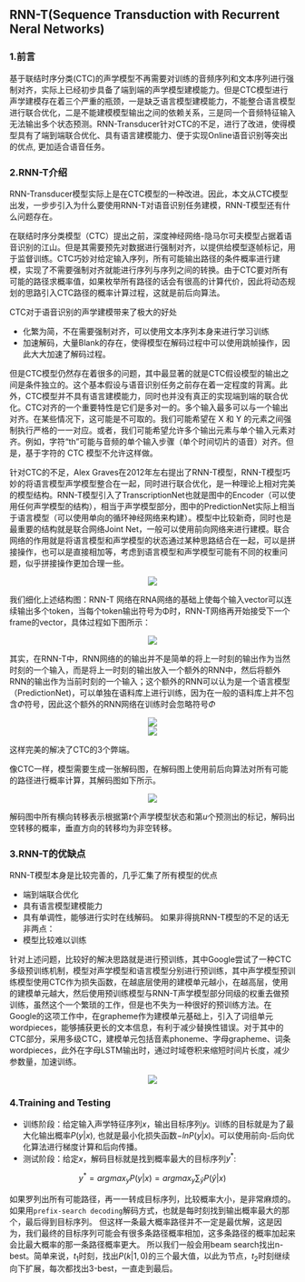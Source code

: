 ## RNN-T(Sequence Transduction with Recurrent Neral Networks)

<!-- https://blog.csdn.net/qq_50749521/article/details/126147321 -->

<!-- https://www.cnblogs.com/mollnn/p/15423897.html -->
<!-- https://bat.sjtu.edu.cn/zh/rnn-t/ -->


### 1.前言

基于联结时序分类(CTC)的声学模型不再需要对训练的音频序列和文本序列进行强制对齐，实际上已经初步具备了端到端的声学模型建模能力。但是CTC模型进行声学建模存在着三个严重的瓶颈，一是缺乏语言模型建模能力，不能整合语言模型进行联合优化，二是不能建模模型输出之间的依赖关系，三是同一个音频特征输入无法输出多个状态预测。RNN-Transducer针对CTC的不足，进行了改进，使得模型具有了端到端联合优化、具有语言建模能力、便于实现Online语音识别等突出的优点, 更加适合语音任务。

### 2.RNN-T介绍

RNN-Transducer模型实际上是在CTC模型的一种改进。因此，本文从CTC模型出发，一步步引入为什么要使用RNN-T对语音识别任务建模，RNN-T模型还有什么问题存在。

在联结时序分类模型（CTC）提出之前，深度神经网络-隐马尔可夫模型占据着语音识别的江山。但是其需要预先对数据进行强制对齐，以提供给模型逐帧标记，用于监督训练。CTC巧妙对给定输入序列，所有可能输出路径的条件概率进行建模，实现了不需要强制对齐就能进行序列与序列之间的转换。由于CTC要对所有可能的路径求概率值，如果枚举所有路径的话会有很高的计算代价，因此将动态规划的思路引入CTC路径的概率计算过程，这就是前后向算法。


CTC对于语音识别的声学建模带来了极大的好处

+ 化繁为简，不在需要强制对齐，可以使用文本序列本身来进行学习训练
+ 加速解码，大量Blank的存在，使得模型在解码过程中可以使用跳帧操作，因此大大加速了解码过程。

但是CTC模型仍然存在着很多的问题，其中最显著的就是CTC假设模型的输出之间是条件独立的。这个基本假设与语音识别任务之前存在着一定程度的背离。此外，CTC模型并不具有语言建模能力，同时也并没有真正的实现端到端的联合优化。CTC对齐的一个重要特性是它们是多对一的。多个输入最多可以与一个输出对齐。在某些情况下，这可能是不可取的。我们可能希望在 X 和 Y 的元素之间强制执行严格的一一对应。或者，我们可能希望允许多个输出元素与单个输入元素对齐。例如，字符“th”可能与音频的单个输入步骤（单个时间切片的语音）对齐。但是，基于字符的 CTC 模型不允许这样做。

针对CTC的不足，Alex Graves在2012年左右提出了RNN-T模型，RNN-T模型巧妙的将语言模型声学模型整合在一起，同时进行联合优化，是一种理论上相对完美的模型结构。RNN-T模型引入了TranscriptionNet也就是图中的Encoder（可以使用任何声学模型的结构），相当于声学模型部分，图中的PredictionNet实际上相当于语言模型（可以使用单向的循环神经网络来构建）。模型中比较新奇，同时也是最重要的结构就是联合网络Joint Net，一般可以使用前向网络来进行建模。联合网络的作用就是将语言模型和声学模型的状态通过某种思路结合在一起，可以是拼接操作，也可以是直接相加等，考虑到语言模型和声学模型可能有不同的权重问题，似乎拼接操作更加合理一些。

<div align=center>
    <img src="zh-cn/img/ch8/p1.png"   /> 
</div>


我们细化上述结构图：RNN-T 网络在RNA网络的基础上使每个输入vector可以连续输出多个token，当每个token输出符号为Φ时，RNN-T网络再开始接受下一个frame的vector，具体过程如下图所示：

<div align=center>
    <img src="zh-cn/img/ch8/p2.png"   /> 
</div>

其实，在RNN-T中，RNN网络的的输出并不是简单的将上一时刻的输出作为当然时刻的一个输入，而是将上一时刻的输出放入一个额外的RNN中，然后将额外RNN的输出作为当前时刻的一个输入；这个额外的RNN可以认为是一个语言模型（PredictionNet)，可以单独在语料库上进行训练，因为在一般的语料库上并不包含$\Phi$符号，因此这个额外的RNN网络在训练时会忽略符号$\Phi$

<div align=center>
    <img src="zh-cn/img/ch8/p4.png"   /> 
</div>


<div align=center>
    <img src="zh-cn/img/ch8/p3.png"   /> 
</div>

这样完美的解决了CTC的3个弊端。

像CTC一样，模型需要生成一张解码图，在解码图上使用前后向算法对所有可能的路径进行概率计算，其解码图如下所示。

<div align=center>
    <img src="zh-cn/img/ch8/p5.png"   /> 
</div>

解码图中所有横向转移表示根据第$t$个声学模型状态和第$u$个预测出的标记，解码出空转移的概率，垂直方向的转移均为非空转移。


### 3.RNN-T的优缺点

RNN-T模型本身是比较完善的，几乎汇集了所有模型的优点
+ 端到端联合优化
+ 具有语言模型建模能力
+ 具有单调性，能够进行实时在线解码。
如果非得挑RNN-T模型的不足的话无非两点：
+ 模型比较难以训练

针对上述问题，比较好的解决思路就是进行预训练，其中Google尝试了一种CTC多级预训练机制，模型对声学模型和语言模型分别进行预训练，其中声学模型预训练模型使用CTC作为损失函数，在越底层使用的建模单元越小，在越高层，使用的建模单元越大，然后使用预训练模型与RNN-T声学模型部分同级的权重去做预训练，虽然这个一个繁琐的工作，但是也不失为一种很好的预训练方法。在Google的这项工作中，在grapheme作为建模单元基础上，引入了词组单元wordpieces，能够捕获更长的文本信息，有利于减少替换性错误。对于其中的CTC部分，采用多级CTC，建模单元包括音素phoneme、字母grapheme、词条wordpieces，此外在字母LSTM输出时，通过时域卷积来缩短时间片长度，减少参数量，加速训练。

<div align=center>
    <img src="zh-cn/img/ch8/p6.png"   /> 
</div>


### 4.Training and Testing

+ 训练阶段：给定输入声学特征序列$x$，输出目标序列$y$。训练的目标就是为了最大化输出概率$P(y|x)$, 也就是最小化损失函数$−lnP(y|x)$。可以使用前向-后向优化算法进行梯度计算和后向传播。
+ 测试阶段：给定$x$，解码目标就是找到概率最大的目标序列$y^{*}$:

$$y^{*}=argmax_{y}P(y|x)=argmax_{y}\sum_{\hat{y}}P(\hat{y}|x)$$

如果罗列出所有可能路径，再一一转成目标序列，比较概率大小，是非常麻烦的。
如果用`prefix-search decoding`解码方式，也就是每时刻找到输出概率最大的那个，最后得到目标序列。
但这样一条最大概率路径并不一定是最优解，这是因为，我们最终的目标序列可能会有很多条路径概率相加，这多条路径的概率加起来会比最大概率的那一条路径概率更大。
所以我们一般会用beam search找出n-best。简单来说，$t_1$时刻，找出$P(k|1,0)$的三个最大值，以此为节点，$t_2$时刻继续向下扩展，每次都找出3-best，一直走到最后。


